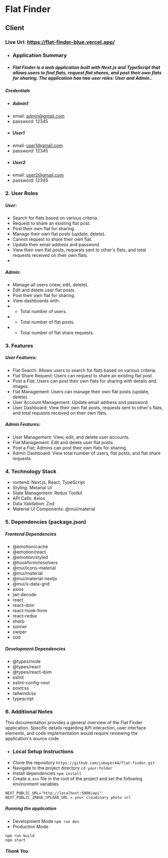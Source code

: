 # Flat Finder 
## Client

### Live Url: https://flat-finder-blue.vercel.app/

- ### Application Summary
- ##### Flat Finder is a web application built with Next.js and TypeScript that allows users to find flats, request flat shares, and post their own flats for sharing. The application has two user roles: User and Admin..
##### Credentials
- ##### Admin1
- email: admin@gmail.com
- password: 12345
- ##### User1
- email: user1@gmail.com
- password: 12345
- ##### User2
- email: user2@gmail.com
- password: 12345

  
### 2. User Roles
 #####  User:

- Search for flats based on various criteria.
- Request to share an existing flat post.
- Post their own flat for sharing.
- Manage their own flat posts (update, delete).
- Cannot request to share their own flat.
- Update their email address and password.
- View their own flat posts, requests sent to other's flats, and total requests received on their own flats.
- 
#####  Admin:

- Manage all users (view, edit, delete).
- Edit and delete user flat posts.
- Post their own flat for sharing.
- View dashboards with:
- - Total number of users.
- - Total number of flat posts.
- - Total number of flat share requests.

### 3. Features

##### User Features:
- Flat Search: Allows users to search for flats based on various criteria.
- Flat Share Request: Users can request to share an existing flat post.
- Post a Flat: Users can post their own flats for sharing with details and images.
- Flat Management: Users can manage their own flat posts (update, delete).
- User Account Management: Update email address and password.
- User Dashboard: View their own flat posts, requests sent to other's flats, and total requests received on their own flats.
##### Admin Features:
- User Management: View, edit, and delete user accounts.
- Flat Management: Edit and delete user flat posts.
- Post a Flat: Admins can post their own flats for sharing.
- Admin Dashboard: View total number of users, flat posts, and flat share requests.

### 4. Technology Stack
- rontend: Next.js, React, TypeScript
- Styling: Metarial UI
- State Management: Redux Toolkit
- API Calls: Axios
- Data Validation: Zod
- Material UI Components: @mui/material
### 5. Dependencies (package.json)
##### Frontend Dependencies
- @emotion/cache
- @emotion/react
- @emotion/styled
- @hookform/resolvers
- @mui/icons-material
- @mui/material
- @mui/material-nextjs
- @mui/x-data-grid
- axios
- jwt-decode
- react
- react-dom
- react-hook-form
- react-redux
- sharp
- sonner
- swiper
- zod
##### Development Dependencies
- @types/node
- @types/react
- @types/react-dom
- eslint
- eslint-config-next
- postcss
- tailwindcss
- typescript
### 6.  Additional Notes

This documentation provides a general overview of the Flat Finder application. Specific details regarding API interaction, user interface elements, and code implementation would require reviewing the application's source code.

- ### Local Setup Instructions
- Clone the repository
  `https://github.com/jubayer44/flat-finder.git`
- Navigate to the project directory
  `cd your-folder`
- Install dependencies
  `npm install`
- Create a`.env` file in the root of the project and set the following environment variables

```
NEXT_PUBLIC_URL="http://localhost:5000/api"
NEXT_PUBLIC_IMAGE_UPLOAD_URL = your cloudinary photo url
```

##### Running the application

- Development Mode
  `npm run dev`
- Production Mode
```
npm run build
npm start
```
##### Thank You
